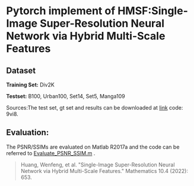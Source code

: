 # Pytorch implement of HMSF:Single-Image Super-Resolution Neural Network via Hybrid Multi-Scale Features

## Dataset
**Training Set:** Div2K

**Testset:** B100, Urban100, Set14, Set5, Manga109

Sources:The test set, gt set and results can be downloaded at [link](https://pan.baidu.com/s/1syY7MN0RnGPxHLgWCG2ymA) code: 9vi8.

## Evaluation:
The PSNR/SSIMs are evaluated on Matlab R2017a and the code can be referred to [Evaluate_PSNR_SSIM.m](https://github.com/yulunzhang/RCAN/blob/master/RCAN_TestCode/Evaluate_PSNR_SSIM.m) .

> Huang, Wenfeng, et al. "Single-Image Super-Resolution Neural Network via Hybrid Multi-Scale Features." Mathematics 10.4 (2022): 653.

